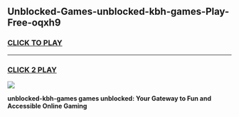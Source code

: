 
## Unblocked-Games-unblocked-kbh-games-Play-Free-oqxh9
<h3>
<a href="https://premium76.site?title=unblocked-kbh-games&ref=23A">CLICK TO PLAY</a></h3>
<hr>

<h3>
<a href="https://premium76.site?title=unblocked-kbh-games&ref=23A">CLICK 2 PLAY</a>
  
</h3>

<a href="https://premium76.site?title=unblocked-kbh-games&ref=23A"><img src="https://clearcache.store/games.png"></a>


**unblocked-kbh-games games unblocked: Your Gateway to Fun and Accessible Online Gaming**
